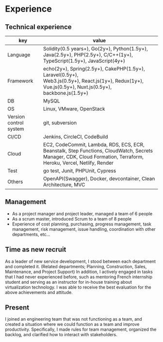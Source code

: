 # Experience
## Technical experience
|  key  |  value  |
| ---- | ---- |
|  Language  |  Solidity(0.5 years+), Go(2y+), Python(1.5y+), Java(2.5y+), PHP(2.5y+), C/C++(1y+), <br>TypeScript(1.5y+), JavaScript(4y+) |
|  Framework  |  echo(2y+), Spring(2.5y+), CakePHP(1.5y+), Laravel(0.5y+), <br>Web3.js(0.5y+), React.js(1y+), Redux(1y+), Vue.js(0.5y+), Nuxt.js(0.5y+), backbone.js(1.5y+)  |
|  DB  |  MySQL  |
|  OS  |  Linux, VMware, OpenStack  |
|  Version control system  |  git, subversion  |
|  CI/CD  |  Jenkins, CircleCI, CodeBuild  |
|  Cloud |  EC2, CodeCommit, Lambda, RDS, ECS, ECR, Beanstalk, Step Functions, CloudWatch, Secrets Manager, CDK, Cloud Formation, Terraform, Heroku, Vercel, Netlify, Render |
|  Test  |  go test, Junit, PHPUnit, Cypress  |
|  Others  |  OpenAPI(Swagger), Docker, devcontainer, Clean Architecture, MVC  |

## Management
- As a project manager and project leader, managed a team of 6 people
- As a scrum master, introduced Scrum to a team of 8 people
- Experience of cost planning, purchasing, progress management, task management, risk management, issue handling, coordination with other departments, etc...

## Time as new recruit
As a leader of new service development, I stood between each department and completed it. (Related departments; Planning, Construction, Sales, Maintenance, and Project Support)
In addition, I actively engaged in tasks that I had never experienced before, such as mentoring French internship student and serving as an instructor for in-house training about virtualization technology.
I was able to receive the best evaluation for the above achievements and attitude.

## Present
I joined an engineering team that was not functioning as a team, and created a situation where we could function as a team and improve productivity. Specifically, I made rules for team management, organized the backlog, and clarified how to interact with stakeholders.
